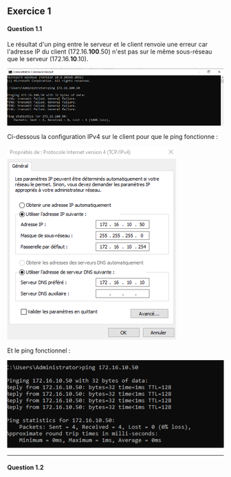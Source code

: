 ## Exercice 1

#### Question 1.1

Le résultat d'un ping entre le serveur et le client renvoie une erreur car l'adresse IP du client (172.16.**100**.50) n'est pas sur le même sous-réseau que le serveur (172.16.**10**.10).

![pingServerClient](https://github.com/PKechichian/TSSR2405_Checkpoint2/blob/main/Annexes/Q1-1.pingServCLI.png)

Ci-dessous la configuration IPv4 sur le client pour que le ping fonctionne :

![configCLI](https://github.com/PKechichian/TSSR2405_Checkpoint2/blob/main/Annexes/Q1-1.configCLI.png)

Et le ping fonctionnel :

![pingServerClient](https://github.com/PKechichian/TSSR2405_Checkpoint2/blob/main/Annexes/Q1-1.pingServCLIOK.png)

---

#### Question 1.2

